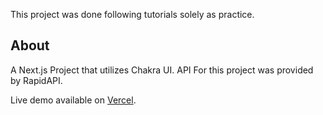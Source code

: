 This project was done following tutorials solely as practice.

## About

A Next.js Project that utilizes Chakra UI.
API For this project was provided by RapidAPI.

Live demo available on [Vercel](https://real-estate-am.vercel.app/).
